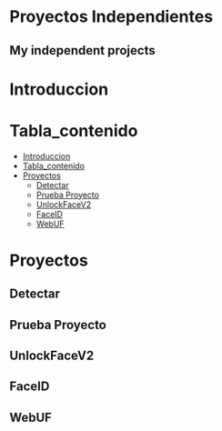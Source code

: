 # Proyectos Independientes
<h2> My independent projects </h2>


Introduccion
=========



Tabla_contenido
=================

<!--ts-->
   * [Introduccion](#Introduccion)
   * [Tabla_contenido](#Tabla_contenido)
   * [Proyectos](#Proyectos)
      * [Detectar](#Detectar)
      * [Prueba Proyecto](#Prueba_Proyecto)
      * [UnlockFaceV2](#UnlockFaceV2)
      * [FaceID](#FaceID)
      * [WebUF](#WebUF)
<!--te-->



Proyectos
=====


Detectar
-----



Prueba Proyecto
-----------


UnlockFaceV2
------------



FaceID
--------------



WebUF
-----

